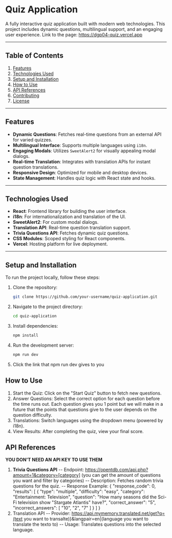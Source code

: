 # Quiz Application

A fully interactive quiz application built with modern web technologies. This project includes dynamic questions, multilingual support, and an engaging user experience.
Link to the page: https://dgp04-quiz.vercel.app

---

## Table of Contents

1. [Features](#features)  
2. [Technologies Used](#technologies-used)  
3. [Setup and Installation](#setup-and-installation)  
4. [How to Use](#how-to-use)  
5. [API References](#api-references)  
6. [Contributing](#contributing)  
7. [License](#license)  

---

## Features

- **Dynamic Questions**: Fetches real-time questions from an external API for varied quizzes.  
- **Multilingual Interface**: Supports multiple languages using `i18n`.  
- **Engaging Modals**: Utilizes `SweetAlert2` for visually appealing modal dialogs.  
- **Real-time Translation**: Integrates with translation APIs for instant question translations.  
- **Responsive Design**: Optimized for mobile and desktop devices.  
- **State Management**: Handles quiz logic with React state and hooks.  

---

## Technologies Used

- **React**: Frontend library for building the user interface.  
- **i18n**: For internationalization and translation of the UI.  
- **SweetAlert2**: For custom modal dialogs.  
- **Translation API**: Real-time question translation support.  
- **Trivia Questions API**: Fetches dynamic quiz questions.  
- **CSS Modules**: Scoped styling for React components.  
- **Vercel**: Hosting platform for live deployment.  

---

## Setup and Installation

To run the project locally, follow these steps:

1. Clone the repository:
   ```bash
   git clone https://github.com/your-username/quiz-application.git
   
2. Navigate to the project directory:
   ```bash
   cd quiz-application
   
4. Install dependencies:
   ```bash
   npm install

6. Run the development server:
   ```bash
   npm run dev

8. Click the link that npm run dev gives to you

## How to Use
1. Start the Quiz: Click on the "Start Quiz" button to fetch new questions.
2. Answer Questions: Select the correct option for each question before the time runs out. Each question gives you 1 point but we will make in a future that the points that questions give to the user depends on the question difficulty.
3. Translations: Switch languages using the dropdown menu (powered by i18n).
4. View Results: After completing the quiz, view your final score.

## API References
**YOU DON'T NEED AN API KEY TO USE THEM**
1. **Trivia Questions API**
    -- Endpoint: https://opentdb.com/api.php?amount=1&category=[category] (you can get the amount of questions you want and filter by categories)
    -- Description: Fetches random trivia questions for the quiz.
    -- Response Example:
      {
        "response_code": 0,
        "results": [
          {
            "type": "multiple",
            "difficulty": "easy",
            "category": "Entertainment: Television",
            "question": "How many seasons did the Sci-Fi television show &quot;Stargate Atlantis&quot; have?",
            "correct_answer": "5",
            "incorrect_answers": [
              "10",
              "2",
              "7"
            ]
          }
        ]
      }
2. Translation API
  -- Provider: https://api.mymemory.translated.net/get?q=(text you want to transalte)}&langpair=en|(language you want to translate the texto to)
  -- Usage: Translates questions into the selected language.

